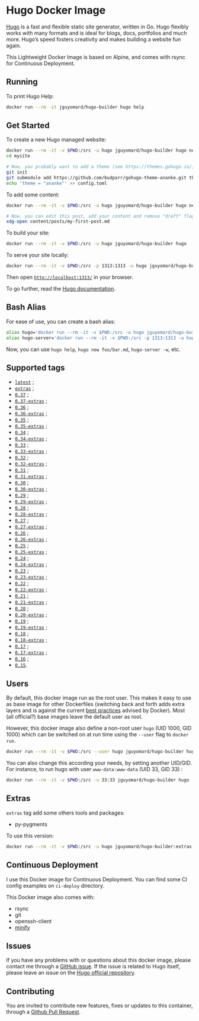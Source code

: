 # Hugo Docker Image

[Hugo](https://gohugo.io/) is a fast and flexible static site generator, written in Go. 
Hugo flexibly works with many formats and is ideal for blogs, docs, portfolios and much more. 
Hugo’s speed fosters creativity and makes building a website fun again.

This Lightweight Docker Image is based on Alpine, and comes with rsync for Continuous Deployment.

## Running

To print Hugo Help:

```bash
docker run --rm -it jguyomard/hugo-builder hugo help
```

## Get Started

To create a new Hugo managed website:

```bash
docker run --rm -it -v $PWD:/src -u hugo jguyomard/hugo-builder hugo new site mysite
cd mysite

# Now, you probably want to add a theme (see https://themes.gohugo.io/):
git init
git submodule add https://github.com/budparr/gohugo-theme-ananke.git themes/ananke;
echo 'theme = "ananke"' >> config.toml
```

To add some content:

```bash
docker run --rm -it -v $PWD:/src -u hugo jguyomard/hugo-builder hugo new posts/my-first-post.md

# Now, you can edit this post, add your content and remove "draft" flag:
xdg-open content/posts/my-first-post.md
```

To build your site:
 
```bash
docker run --rm -it -v $PWD:/src -u hugo jguyomard/hugo-builder hugo
```

To serve your site locally:

```bash
docker run --rm -it -v $PWD:/src -p 1313:1313 -u hugo jguyomard/hugo-builder hugo server -w --bind=0.0.0.0
```

Then open [`http://localhost:1313/`](http://localhost:1313/) in your browser.

To go further, read the [Hugo documentation](https://gohugo.io/documentation/).


## Bash Alias

For ease of use, you can create a bash alias:

```bash
alias hugo='docker run --rm -it -v $PWD:/src -u hugo jguyomard/hugo-builder hugo'
alias hugo-server='docker run --rm -it -v $PWD:/src -p 1313:1313 -u hugo jguyomard/hugo-builder hugo server --bind 0.0.0.0'
```

Now, you can use `hugo help`, `hugo new foo/bar.md`, `hugo-server -w`, etc.


## Supported tags

* [`latest`](https://github.com/jguyomard/docker-hugo/blob/master/Dockerfile) ;
* [`extras`](https://github.com/jguyomard/docker-hugo/blob/master/extras/Dockerfile) ;
* [`0.37`](https://github.com/jguyomard/docker-hugo/blob/v0.37/Dockerfile) ;
* [`0.37-extras`](https://github.com/jguyomard/docker-hugo/blob/v0.37/extras/Dockerfile) ;
* [`0.36`](https://github.com/jguyomard/docker-hugo/blob/v0.36/Dockerfile) ;
* [`0.36-extras`](https://github.com/jguyomard/docker-hugo/blob/v0.36/extras/Dockerfile) ;
* [`0.35`](https://github.com/jguyomard/docker-hugo/blob/v0.35/Dockerfile) ;
* [`0.35-extras`](https://github.com/jguyomard/docker-hugo/blob/v0.35/extras/Dockerfile) ;
* [`0.34`](https://github.com/jguyomard/docker-hugo/blob/v0.34/Dockerfile) ;
* [`0.34-extras`](https://github.com/jguyomard/docker-hugo/blob/v0.34/extras/Dockerfile) ;
* [`0.33`](https://github.com/jguyomard/docker-hugo/blob/v0.33/Dockerfile) ;
* [`0.33-extras`](https://github.com/jguyomard/docker-hugo/blob/v0.33/extras/Dockerfile) ;
* [`0.32`](https://github.com/jguyomard/docker-hugo/blob/v0.32/Dockerfile) ;
* [`0.32-extras`](https://github.com/jguyomard/docker-hugo/blob/v0.32/extras/Dockerfile) ;
* [`0.31`](https://github.com/jguyomard/docker-hugo/blob/v0.31/Dockerfile) ;
* [`0.31-extras`](https://github.com/jguyomard/docker-hugo/blob/v0.31/extras/Dockerfile) ;
* [`0.30`](https://github.com/jguyomard/docker-hugo/blob/v0.30/Dockerfile) ;
* [`0.30-extras`](https://github.com/jguyomard/docker-hugo/blob/v0.30/extras/Dockerfile) ;
* [`0.29`](https://github.com/jguyomard/docker-hugo/blob/v0.29/Dockerfile) ;
* [`0.29-extras`](https://github.com/jguyomard/docker-hugo/blob/v0.29/extras/Dockerfile) ;
* [`0.28`](https://github.com/jguyomard/docker-hugo/blob/v0.28/Dockerfile) ;
* [`0.28-extras`](https://github.com/jguyomard/docker-hugo/blob/v0.28/extras/Dockerfile) ;
* [`0.27`](https://github.com/jguyomard/docker-hugo/blob/v0.27/Dockerfile) ;
* [`0.27-extras`](https://github.com/jguyomard/docker-hugo/blob/v0.27/extras/Dockerfile) ;
* [`0.26`](https://github.com/jguyomard/docker-hugo/blob/v0.26/Dockerfile) ;
* [`0.26-extras`](https://github.com/jguyomard/docker-hugo/blob/v0.26/extras/Dockerfile) ;
* [`0.25`](https://github.com/jguyomard/docker-hugo/blob/v0.25/Dockerfile) ;
* [`0.25-extras`](https://github.com/jguyomard/docker-hugo/blob/v0.25/extras/Dockerfile) ;
* [`0.24`](https://github.com/jguyomard/docker-hugo/blob/v0.24/Dockerfile) ;
* [`0.24-extras`](https://github.com/jguyomard/docker-hugo/blob/v0.24/extras/Dockerfile) ;
* [`0.23`](https://github.com/jguyomard/docker-hugo/blob/v0.23/Dockerfile) ;
* [`0.23-extras`](https://github.com/jguyomard/docker-hugo/blob/v0.23/extras/Dockerfile) ;
* [`0.22`](https://github.com/jguyomard/docker-hugo/blob/v0.22/Dockerfile) ;
* [`0.22-extras`](https://github.com/jguyomard/docker-hugo/blob/v0.22/extras/Dockerfile) ;
* [`0.21`](https://github.com/jguyomard/docker-hugo/blob/v0.21/Dockerfile) ;
* [`0.21-extras`](https://github.com/jguyomard/docker-hugo/blob/v0.21/extras/Dockerfile) ;
* [`0.20`](https://github.com/jguyomard/docker-hugo/blob/v0.20/Dockerfile) ;
* [`0.20-extras`](https://github.com/jguyomard/docker-hugo/blob/v0.20/extras/Dockerfile) ;
* [`0.19`](https://github.com/jguyomard/docker-hugo/blob/v0.19/Dockerfile) ;
* [`0.19-extras`](https://github.com/jguyomard/docker-hugo/blob/v0.19/extras/Dockerfile) ;
* [`0.18`](https://github.com/jguyomard/docker-hugo/blob/v0.18/Dockerfile) ;
* [`0.18-extras`](https://github.com/jguyomard/docker-hugo/blob/v0.18/extras/Dockerfile) ;
* [`0.17`](https://github.com/jguyomard/docker-hugo/blob/v0.17/Dockerfile) ;
* [`0.17-extras`](https://github.com/jguyomard/docker-hugo/blob/v0.17/extras/Dockerfile) ;
* [`0.16`](https://github.com/jguyomard/docker-hugo/blob/v0.16/Dockerfile) ;
* [`0.15`](https://github.com/jguyomard/docker-hugo/blob/v0.15/Dockerfile).


## Users

By default, this docker image run as the root user. This makes it easy to use as base image for other Dockerfiles (switching back and forth adds extra layers and is against the current [best practices](https://docs.docker.com/engine/userguide/eng-image/dockerfile_best-practices/#user) advised by Docker). Most (all official?) base images leave the default user as root.

However, this docker image also define a non-root user `hugo` (UID 1000, GID 1000) which can be switched on at run time using the `--user` flag to `docker run`.

```bash
docker run --rm -it -v $PWD:/src --user hugo jguyomard/hugo-builder hugo
```

You can also change this according your needs, by setting another UID/GID. For instance, to run hugo with user `www-data:www-data` (UID 33, GID 33) :

```bash
docker run --rm -it -v $PWD:/src -u 33:33 jguyomard/hugo-builder hugo
```


## Extras

`extras` tag add some others tools and packages:

* py-pygments

To use this version:

```bash
docker run --rm -it -v $PWD:/src -u hugo jguyomard/hugo-builder:extras hugo
```


## Continuous Deployment

I use this Docker image for Continuous Deployment. You can find some CI config examples on `ci-deploy` directory.

This Docker image also comes with:

- rsync
- git
- openssh-client
- [minify](https://github.com/tdewolff/minify)


## Issues

If you have any problems with or questions about this docker image, please contact me through a [GitHub issue](https://github.com/jguyomard/docker-hugo/issues). 
If the issue is related to Hugo itself, please leave an issue on the [Hugo official repository](https://github.com/spf13/hugo).


## Contributing

You are invited to contribute new features, fixes or updates to this container, through a [Github Pull Request](https://github.com/jguyomard/docker-hugo/pulls).
